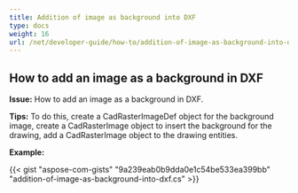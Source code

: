 ```yaml
---
title: Addition of image as background into DXF
type: docs
weight: 16
url: /net/developer-guide/how-to/addition-of-image-as-background-into-dxf/
---
```


## **How to add an image as a background in DXF**

**Issue:** How to add an image as a background in DXF.

**Tips:** To do this, create a CadRasterImageDef object for the background image, create a CadRasterImage object to insert the background for the drawing, add a CadRasterImage object to the drawing entities.

**Example:**

{{< gist "aspose-com-gists" "9a239eab0b9dda0e1c54be533ea399bb" "addition-of-image-as-background-into-dxf.cs" >}}
